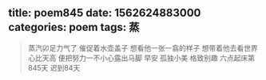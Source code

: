 title: poem845
date: 1562624883000
categories: poem
tags: 蒸
---
> 蒸汽卯足力气了
催促着水壶盖子
想看他一张一翕的样子
想带着他去看世界心比天高
便把努力一不小心露出马脚
早安
孤独小美
格致别趣
六点起床第845天 迟到84天